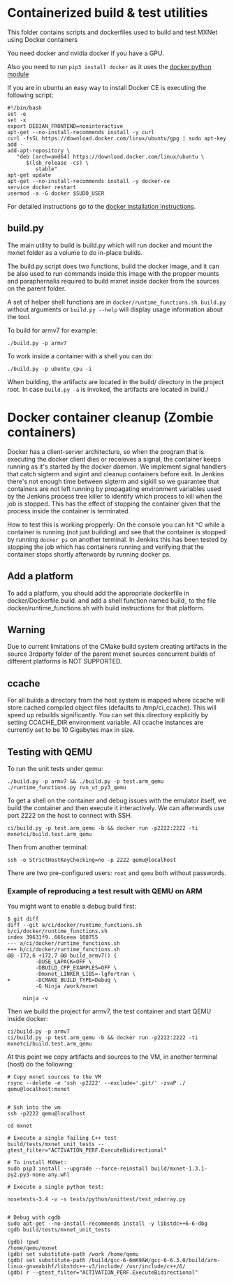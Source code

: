 <!--- Licensed to the Apache Software Foundation (ASF) under one -->
<!--- or more contributor license agreements.  See the NOTICE file -->
<!--- distributed with this work for additional information -->
<!--- regarding copyright ownership.  The ASF licenses this file -->
<!--- to you under the Apache License, Version 2.0 (the -->
<!--- "License"); you may not use this file except in compliance -->
<!--- with the License.  You may obtain a copy of the License at -->

<!---   http://www.apache.org/licenses/LICENSE-2.0 -->

<!--- Unless required by applicable law or agreed to in writing, -->
<!--- software distributed under the License is distributed on an -->
<!--- "AS IS" BASIS, WITHOUT WARRANTIES OR CONDITIONS OF ANY -->
<!--- KIND, either express or implied.  See the License for the -->
<!--- specific language governing permissions and limitations -->
<!--- under the License. -->

# Containerized build & test utilities

This folder contains scripts and dockerfiles used to build and test MXNet using
Docker containers

You need docker and nvidia docker if you have a GPU.

Also you need to run `pip3 install docker` as it uses the [docker python module](https://docker-py.readthedocs.io/en/stable/containers.html#)

If you are in ubuntu an easy way to install Docker CE is executing the
following script:


```
#!/bin/bash
set -e
set -x
export DEBIAN_FRONTEND=noninteractive
apt-get --no-install-recommends install -y curl
curl -fsSL https://download.docker.com/linux/ubuntu/gpg | sudo apt-key add -
add-apt-repository \
   "deb [arch=amd64] https://download.docker.com/linux/ubuntu \
      $(lsb_release -cs) \
         stable"
apt-get update
apt-get --no-install-recommends install -y docker-ce
service docker restart
usermod -a -G docker $SUDO_USER
```

For detailed instructions go to the [docker installation instructions](https://docs.docker.com/engine/installation/linux/ubuntu/#install-using-the-repository).


## build.py

The main utility to build is build.py which will run docker and mount the mxnet
folder as a volume to do in-place builds.

The build.py script does two functions, build the docker image, and it can be
also used to run commands inside this image with the propper mounts and
paraphernalia required to build mxnet inside docker from the sources on the
parent folder.

A set of helper shell functions are in `docker/runtime_functions.sh`.
`build.py` without arguments or `build.py --help` will display usage
information about the tool.

To build for armv7 for example:

```
./build.py -p armv7
```


To work inside a container with a shell you can do:

```
./build.py -p ubuntu_cpu -i
```

When building, the artifacts are located in the build/ directory in the project root. In case
`build.py -a` is invoked, the artifacts are located in build.<platform>/

# Docker container cleanup (Zombie containers)
Docker has a client-server architecture, so when the program that is executing the docker client
dies or receieves a signal, the container keeps running as it's started by the docker daemon.
We implement signal handlers that catch sigterm and sigint and cleanup containers before exit. In
Jenkins there's not enough time between sigterm and sigkill so we guarantee that containers are not
left running by propagating environment variables used by the Jenkins process tree killer to
identify which process to kill when the job is stopped. This has the effect of stopping the
container given that the process inside the container is terminated.

How to test this is working propperly: On the console you can hit ^C while a container is running
(not just building) and see that the container is stopped by running `docker ps` on another
terminal. In Jenkins this has been tested by stopping the job which has containers running and
verifying that the container stops shortly afterwards by running docker ps.

## Add a platform

To add a platform, you should add the appropriate dockerfile in
docker/Dockerfile.build.<platform> and add a shell function named
build_<platform> to the file docker/runtime_functions.sh with build
instructions for that platform.

## Warning
Due to current limitations of the CMake build system creating artifacts in the
source 3rdparty folder of the parent mxnet sources concurrent builds of
different platforms is NOT SUPPORTED.

## ccache
For all builds a directory from the host system is mapped where ccache will store cached
compiled object files (defaults to /tmp/ci_ccache). This will speed up rebuilds
significantly. You can set this directory explicitly by setting CCACHE_DIR environment
variable. All ccache instances are currently set to be 10 Gigabytes max in size.


## Testing with QEMU
To run the unit tests under qemu:
```
./build.py -p armv7 && ./build.py -p test.arm_qemu ./runtime_functions.py run_ut_py3_qemu
```

To get a shell on the container and debug issues with the emulator itself, we build the container
and then execute it interactively. We can afterwards use port 2222 on the host to connect with SSH.


```
ci/build.py -p test.arm_qemu -b && docker run -p2222:2222 -ti mxnetci/build.test.arm_qemu
```

Then from another terminal:

```
ssh -o StrictHostKeyChecking=no -p 2222 qemu@localhost
```

There are two pre-configured users: `root` and `qemu` both without passwords.


### Example of reproducing a test result with QEMU on ARM


You might want to enable a debug build first:

```
$ git diff
diff --git a/ci/docker/runtime_functions.sh b/ci/docker/runtime_functions.sh
index 39631f9..666ceea 100755
--- a/ci/docker/runtime_functions.sh
+++ b/ci/docker/runtime_functions.sh
@@ -172,6 +172,7 @@ build_armv7() {
         -DUSE_LAPACK=OFF \
         -DBUILD_CPP_EXAMPLES=OFF \
         -Dmxnet_LINKER_LIBS=-lgfortran \
+        -DCMAKE_BUILD_TYPE=Debug \
         -G Ninja /work/mxnet

     ninja -v

```

Then we build the project for armv7, the test container and start QEMU inside docker:

```
ci/build.py -p armv7
ci/build.py -p test.arm_qemu -b && docker run -p2222:2222 -ti mxnetci/build.test.arm_qemu
```



At this point we copy artifacts and sources to the VM, in another terminal (host) do the following:

```
# Copy mxnet sources to the VM
rsync --delete -e 'ssh -p2222' --exclude='.git/' -zvaP ./ qemu@localhost:mxnet


# Ssh into the vm
ssh -p2222 qemu@localhost

cd mxnet

# Execute a single failing C++ test
build/tests/mxnet_unit_tests --gtest_filter="ACTIVATION_PERF.ExecuteBidirectional"

# To install MXNet:
sudo pip3 install --upgrade --force-reinstall build/mxnet-1.3.1-py2.py3-none-any.whl

# Execute a single python test:

nosetests-3.4 -v -s tests/python/unittest/test_ndarray.py


# Debug with cgdb
sudo apt-get --no-install-recommends install -y libstdc++6-6-dbg
cgdb build/tests/mxnet_unit_tests

(gdb) !pwd
/home/qemu/mxnet
(gdb) set substitute-path /work /home/qemu
(gdb) set substitute-path /build/gcc-6-6mK9AW/gcc-6-6.3.0/build/arm-linux-gnueabihf/libstdc++-v3/include/ /usr/include/c++/6/
(gdb) r --gtest_filter="ACTIVATION_PERF.ExecuteBidirectional"
```
